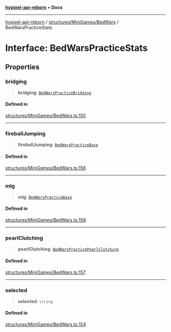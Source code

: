 [**hypixel-api-reborn**](../../../../README.md) • **Docs**

***

[hypixel-api-reborn](../../../../modules.md) / [structures/MiniGames/BedWars](../README.md) / BedWarsPracticeStats

# Interface: BedWarsPracticeStats

## Properties

### bridging

> **bridging**: [`BedWarsPracticeBridging`](BedWarsPracticeBridging.md)

#### Defined in

[structures/MiniGames/BedWars.ts:155](https://github.com/Kathund/REBORN-docs-TEST/blob/226e7f6a62bb6bca87ef0828ac84e9098d59f860/src/structures/MiniGames/BedWars.ts#L155)

***

### fireballJumping

> **fireballJumping**: [`BedWarsPracticeBase`](BedWarsPracticeBase.md)

#### Defined in

[structures/MiniGames/BedWars.ts:156](https://github.com/Kathund/REBORN-docs-TEST/blob/226e7f6a62bb6bca87ef0828ac84e9098d59f860/src/structures/MiniGames/BedWars.ts#L156)

***

### mlg

> **mlg**: [`BedWarsPracticeBase`](BedWarsPracticeBase.md)

#### Defined in

[structures/MiniGames/BedWars.ts:158](https://github.com/Kathund/REBORN-docs-TEST/blob/226e7f6a62bb6bca87ef0828ac84e9098d59f860/src/structures/MiniGames/BedWars.ts#L158)

***

### pearlClutching

> **pearlClutching**: [`BedWarsPracticePearlClutching`](BedWarsPracticePearlClutching.md)

#### Defined in

[structures/MiniGames/BedWars.ts:157](https://github.com/Kathund/REBORN-docs-TEST/blob/226e7f6a62bb6bca87ef0828ac84e9098d59f860/src/structures/MiniGames/BedWars.ts#L157)

***

### selected

> **selected**: `string`

#### Defined in

[structures/MiniGames/BedWars.ts:154](https://github.com/Kathund/REBORN-docs-TEST/blob/226e7f6a62bb6bca87ef0828ac84e9098d59f860/src/structures/MiniGames/BedWars.ts#L154)
